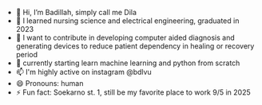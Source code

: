 - 👋 Hi, I’m Badillah, simply call me Dila
- 👀 I learned nursing science and electrical engineering, graduated in 2023
- 🌱 I want to contribute in developing computer aided diagnosis and generating devices to reduce patient dependency in healing or recovery period
- 💞️ currently starting learn machine learning and python from scratch
- 📫 I'm highly active on instagram @bdlvu
- 😄 Pronouns: human
- ⚡ Fun fact: Soekarno st. 1, still be my favorite place to work 9/5 in 2025

<!---
bdl-debug/bdl-debug is a ✨ special ✨ repository because its `README.md` (this file) appears on your GitHub profile.
You can click the Preview link to take a look at your changes.
--->

